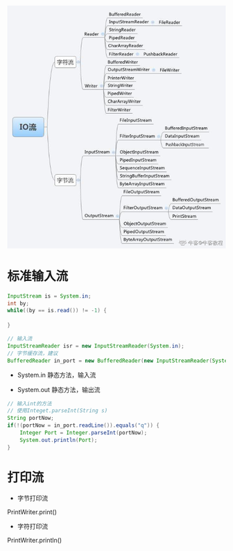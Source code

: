 ![图片说明](标准输入输出流.assets/334190970_1568704928873_B8D2160188B5F259E18A8E608619BFAD.png)

# 标准输入流

```java
InputStream is = System.in;
int by;
while((by == is.read()) != -1) {
	
}
```

```java
// 输入流
InputStreamReader isr = new InputStreamReader(System.in);
// 字节缓存流，建议
BufferedReader in_port = new BufferedReader(new InputStreamReader(System.in));
```

- System.in 静态方法，输入流

- System.out 静态方法，输出流

```java
// 输入int的方法
// 使用Integet.parseInt(String s)
String portNow;
if(!(portNow = in_port.readLine()).equals("q")) {
    Integer Port = Integer.parseInt(portNow);
    System.out.println(Port);
}

```



# 打印流

- 字节打印流

PrintWriter.print()

- 字符打印流

PrintWriter.println()